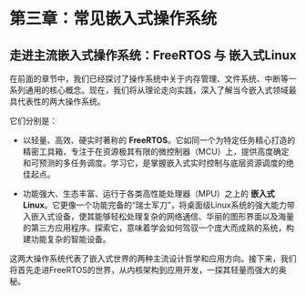 # 第三章：常见嵌入式操作系统

## 走进主流嵌入式操作系统：FreeRTOS 与 嵌入式Linux

在前面的章节中，我们已经探讨了操作系统中关于内存管理、文件系统、中断等一系列通用的核心概念。现在，我们将从理论走向实践，深入了解当今嵌入式领域最具代表性的两大操作系统。

它们分别是：

* 以轻量、高效、硬实时著称的 **FreeRTOS**。它如同一个为特定任务精心打造的精密工具箱，专注于在资源极其有限的微控制器（MCU）上，提供高度确定和可预测的多任务调度。学习它，是掌握嵌入式实时控制与底层资源调度的绝佳起点。

* 功能强大、生态丰富、运行于各类高性能处理器（MPU）之上的 **嵌入式Linux**。它更像一个功能完备的“瑞士军刀”，将桌面级Linux系统的强大能力带入嵌入式设备，使其能够轻松处理复杂的网络通信、华丽的图形界面以及海量的第三方应用程序。探索它，意味着学会如何驾驭一个庞大而成熟的系统，构建功能复杂的智能设备。

这两大操作系统代表了嵌入式世界的两种主流设计哲学和应用方向。接下来，我们将首先走进FreeRTOS的世界，从内核架构到应用开发，一探其轻量而强大的奥秘。

